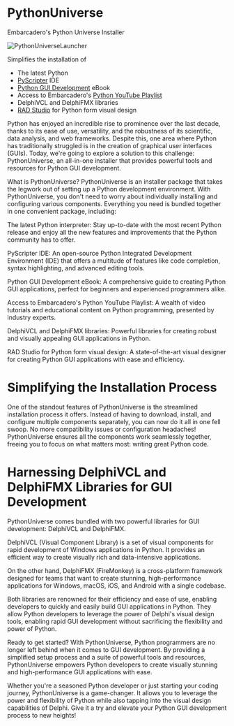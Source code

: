 # PythonUniverse
Embarcadero's Python Universe Installer

![PythonUniverseLauncher](https://user-images.githubusercontent.com/821930/181061993-4b27dcf9-6d00-4234-a5a0-a2160992dbb7.png)

Simplifies the installation of 
* The latest Python
* [PyScripter](https://www.embarcadero.com/free-tools/pyscripter/free-download) IDE
* [Python GUI Development](https://pythongui.org/) eBook
* Access to Embarcadero's [Python YouTube Playlist](https://www.youtube.com/playlist?list=PLwUPJvR9mZHhtW2q12PpuFhEHabUlN1Po)
* DelphiVCL and DelphiFMX libraries
* [RAD Studio](https://www.embarcadero.com/products/rad-studio) for Python form visual design

Python has enjoyed an incredible rise to prominence over the last decade, thanks to its ease of use, versatility, and the robustness of its scientific, data analysis, and web frameworks. Despite this, one area where Python has traditionally struggled is in the creation of graphical user interfaces (GUIs). Today, we're going to explore a solution to this challenge: PythonUniverse, an all-in-one installer that provides powerful tools and resources for Python GUI development.

What is PythonUniverse?
PythonUniverse is an installer package that takes the legwork out of setting up a Python development environment. With PythonUniverse, you don't need to worry about individually installing and configuring various components. Everything you need is bundled together in one convenient package, including:

The latest Python interpreter: Stay up-to-date with the most recent Python release and enjoy all the new features and improvements that the Python community has to offer.

PyScripter IDE: An open-source Python Integrated Development Environment (IDE) that offers a multitude of features like code completion, syntax highlighting, and advanced editing tools.

Python GUI Development eBook: A comprehensive guide to creating Python GUI applications, perfect for beginners and experienced programmers alike.

Access to Embarcadero's Python YouTube Playlist: A wealth of video tutorials and educational content on Python programming, presented by industry experts.

DelphiVCL and DelphiFMX libraries: Powerful libraries for creating robust and visually appealing GUI applications in Python.

RAD Studio for Python form visual design: A state-of-the-art visual designer for creating Python GUI applications with ease and efficiency.

# Simplifying the Installation Process
One of the standout features of PythonUniverse is the streamlined installation process it offers. Instead of having to download, install, and configure multiple components separately, you can now do it all in one fell swoop. No more compatibility issues or configuration headaches! PythonUniverse ensures all the components work seamlessly together, freeing you to focus on what matters most: writing great Python code.

# Harnessing DelphiVCL and DelphiFMX Libraries for GUI Development
PythonUniverse comes bundled with two powerful libraries for GUI development: DelphiVCL and DelphiFMX.

DelphiVCL (Visual Component Library) is a set of visual components for rapid development of Windows applications in Python. It provides an efficient way to create visually rich and data-intensive applications.

On the other hand, DelphiFMX (FireMonkey) is a cross-platform framework designed for teams that want to create stunning, high-performance applications for Windows, macOS, iOS, and Android with a single codebase.

Both libraries are renowned for their efficiency and ease of use, enabling developers to quickly and easily build GUI applications in Python. They allow Python developers to leverage the power of Delphi's visual design tools, enabling rapid GUI development without sacrificing the flexibility and power of Python.

Ready to get started?
With PythonUniverse, Python programmers are no longer left behind when it comes to GUI development. By providing a simplified setup process and a suite of powerful tools and resources, PythonUniverse empowers Python developers to create visually stunning and high-performance GUI applications with ease.

Whether you're a seasoned Python developer or just starting your coding journey, PythonUniverse is a game-changer. It allows you to leverage the power and flexibility of Python while also tapping into the visual design capabilities of Delphi. Give it a try and elevate your Python GUI development process to new heights!
